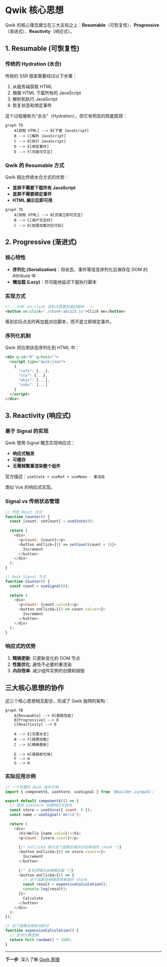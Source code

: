 # Qwik 核心思想

Qwik 的核心理念建立在三大支柱之上：**Resumable**（可恢复性）、**Progressive**（渐进式）、**Reactivity**（响应式）。

## 1. Resumable (可恢复性)

### 传统的 Hydration (水合)

传统的 SSR 框架需要经过以下步骤：

1. 从服务端获取 HTML
2. 根据 HTML 下载所有的 JavaScript
3. 解析和执行 JavaScript
4. 恢复状态和绑定事件

这个过程被称为"水合"（Hydration），但它有明显的性能瓶颈：

```mermaid
graph TD
    A[获取 HTML] --> B[下载 JavaScript]
    B --> C[解析 JavaScript]
    C --> D[执行 JavaScript]
    D --> E[绑定事件]
    E --> F[页面可交互]
```

### Qwik 的 Resumable 方式

Qwik 相比传统水合方式的优势：

- **首屏不需要下载所有 JavaScript**
- **首屏不需要绑定事件**
- **HTML 展示后即可用**

```mermaid
graph TD
    A[获取 HTML] --> B[页面立即可交互]
    B --> C[用户交互时]
    C --> D[按需加载对应代码]
```

## 2. Progressive (渐进式)

### 核心特性

- **序列化 (Serialization)**：将状态、事件等信息序列化后保存在 DOM 的 Attribute 中
- **懒加载 (Lazy)**：尽可能地延迟下载执行脚本

### 实现方式

```html
<!-- 示例：on:click 会标注需要加载的脚本 -->
<button on:click="./chunk-abc123.js">Click me</button>
```

等到实际点击时再加载对应脚本，而不是立即绑定事件。

### 序列化机制

Qwik 将应用状态序列化到 HTML 中：

```html
<div q:id="0" q:host="">
  <script type="qwik/json">
    {
      "refs": {...},
      "ctx": {...},
      "objs": [...],
      "subs": [...]
    }
  </script>
</div>
```

## 3. Reactivity (响应式)

### 基于 Signal 的实现

Qwik 使用 Signal 概念实现响应式：

- **响应式触发**
- **可缓存**
- **无需频繁重渲染整个组件**

官方描述：`useState + useRef + useMemo - 重渲染`

类似 Vue 的响应式实现。

### Signal vs 传统状态管理

```javascript
// 传统 React 方式
function Counter() {
  const [count, setCount] = useState(0);
  
  return (
    <div>
      <p>Count: {count}</p>
      <button onClick={() => setCount(count + 1)}>
        Increment
      </button>
    </div>
  );
}

// Qwik Signal 方式
function Counter() {
  const count = useSignal(0);
  
  return (
    <div>
      <p>Count: {count.value}</p>
      <button onClick$={() => count.value++}>
        Increment
      </button>
    </div>
  );
}
```

### 响应式的优势

1. **精确更新**: 只更新变化的 DOM 节点
2. **性能优化**: 避免不必要的重渲染
3. **内存效率**: 减少组件实例的创建和销毁

## 三大核心思想的协作

这三个核心思想相互配合，形成了 Qwik 独特的架构：

```mermaid
graph TB
    A[Resumable] --> D[极致性能]
    B[Progressive] --> D
    C[Reactivity] --> D
    
    A --> E[无需水合]
    B --> F[按需加载]
    C --> G[精确更新]
    
    E --> H[首屏即可用]
    F --> H
    G --> H
```

### 实际应用示例

```javascript
// 一个完整的 Qwik 组件示例
import { component$, useStore, useSignal } from '@builder.io/qwik';

export default component$(() => {
  // 使用 useStore 创建响应式状态
  const store = useStore({ count: 0 });
  const name = useSignal('World');
  
  return (
    <div>
      <h1>Hello {name.value}!</h1>
      <p>Count: {store.count}</p>
      
      {/* onClick$ 表示这个函数会被拆分到单独的 chunk */}
      <button onClick$={() => store.count++}>
        Increment
      </button>
      
      {/* 复杂逻辑也会被懒加载 */}
      <button onClick$={() => {
        // 这个函数会被编译成单独的 chunk
        const result = expensiveCalculation();
        console.log(result);
      }}>
        Calculate
      </button>
    </div>
  );
});

// 这个函数会被自动拆分
function expensiveCalculation() {
  // 复杂计算逻辑
  return Math.random() * 1000;
}
```

---

**下一步**: 深入了解 [Qwik 原理](./qwik-principles.md) 